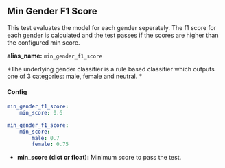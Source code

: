 
<div class="h3-box" markdown="1">

## Min Gender F1 Score

This test evaluates the model for each gender seperately. The f1 score for each gender is calculated and the test passes if the scores are higher than the configured min score.

**alias_name:** `min_gender_f1_score`

<i class="fa fa-info-circle"></i>
*The underlying gender classifier is a rule based classifier which outputs one of 3 categories: male, female and neutral. *

</div><div class="h3-box" markdown="1">

#### Config
```yaml
min_gender_f1_score:
    min_score: 0.6
```
```yaml
min_gender_f1_score:
    min_score:
        male: 0.7
        female: 0.75
```
- **min_score (dict or float):** Minimum score to pass the test.
<!-- #### Examples -->


</div>